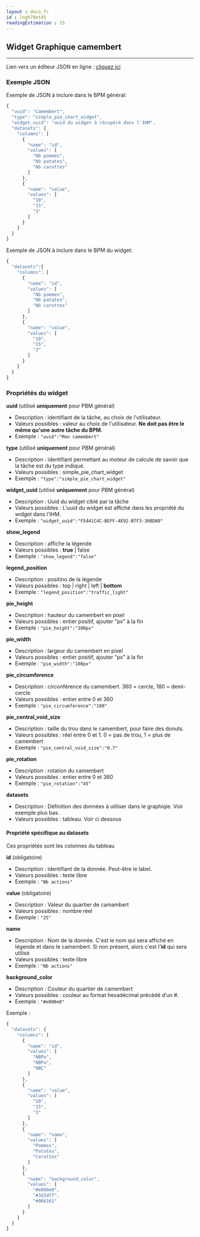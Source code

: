```yaml
---
layout : docs_fr
id : lngh78et45
readingEstimation : 15
---
```


## Widget Graphique camembert
------------------------

Lien vers un éditeur JSON en ligne : [cliquez ici](https://jsoneditoronline.org) 

### Exemple JSON

Exemple de JSON à inclure dans le BPM général:

```javascript
{
  "uuid": "Camembert",
  "type": "simple_pie_chart_widget",
  "widget_uuid": "uuid du widget à récupéré dans l'IHM",
  "datasets": {
    "columns": [
      {
        "name": "id",
        "values": [
          "Nb pommes",
          "Nb patates",
          "Nb carottes"
        ]
      },
      {
        "name": "value",
        "values": [
          "10",
          "15",
          "3"
        ]
      }
    ]
  }
}
```

Exemple de JSON à inclure dans le BPM du widget:
```javascript
{
  "datasets":{
    "columns": [
      {
        "name": "id",
        "values": [
          "Nb pommes",
          "Nb patates",
          "Nb carottes"
        ]
      },
      {
        "name": "value",
        "values": [
          "10",
          "15",
          "3"
        ]
      }
    ]
  } 
}
```

### Propriétés du widget

**uuid** (utilisé **uniquement** pour PBM général) 
* Description : identifiant de la tâche, au choix de l'utilisateur.
* Valeurs possibles : valeur au choix de l'utilisateur. **Ne doit pas être le même qu'une autre tâche du BPM.**
* Exemple : ```"uuid":"Mon camembert"```

**type** (utilisé **uniquement** pour PBM général) 
* Description : identifiant permettant au moteur de calcule de savoir que la tâche est du type indiqué.
* Valeurs possibles : simple_pie_chart_widget 
* Exemple : ```"type":"simple_pie_chart_widget"```

**widget_uuid** (utilisé **uniquement** pour PBM général) 
* Description : Uuid du widget ciblé par la tâche
* Valeurs possibles : L'uuid du widget est affiché dans les propriété du widget dans l'IHM. 
* Exemple : ```"widget_uuid":"F5441C4C-BEFF-4E92-B7F3-308DA0"```

**show_legend**
* Description : affiche la légende
* Valeurs possibles : **true** \| false
* Exemple : ```"show_legend":"false"```

**legend_position**
* Description : positino de la légende
* Valeurs possibles : top \| right \| left \| **bottom**
* Exemple : ```"legend_position":"traffic_light"```

**pie_height**
* Description : hauteur du camembert en pixel
* Valeurs possibles : entier positif, ajouter "px" à la fin
* Exemple : ```"pie_height":"100px"```

**pie_width**
* Description : largeur du camembert en pixel
* Valeurs possibles : entier positif, ajouter "px" à la fin
* Exemple : ```"pie_width":"100px"```

**pie_circumference**
* Description : circonférence du camembert. 360 = cercle, 180 = demi-cercle
* Valeurs possibles : entier entre 0 et 360
* Exemple : ```"pie_circumference":"180"```

**pie_central_void_size**
* Description : taille du trou dans le camembert, pour faire des donuts.
* Valeurs possibles : réel entre 0 et 1. 0 = pas de trou, 1 = plus de camembert
* Exemple : ```"pie_central_void_size":"0.7"```

**pie_rotation**
* Description : rotation du camembert
* Valeurs possibles : entier entre 0 et 360
* Exemple : ```"pie_rotation":"45"```

**datasets**
* Description : Définition des données à utiliser dans le graphiqie. Voir exemple plus bas.
* Valeurs possibles : tableau. Voir ci dessous

#### Propriété spécifique au datasets

Ces propriétés sont les colonnes du tableau

**id** (obligatoire)
* Description : identifiant de la donnée. Peut-être le label.
* Valeurs possibles : texte libre
* Exemple : ```"Nb actions"```

**value** (obligatoire)
* Description : Valeur du quartier de camambert
* Valeurs possibles : nombre réel
* Exemple : ```"25"```

**name**
* Description : Nom de la donnée. C'est le nom qui sera affiché en légende et dans le camembert. Si non présent, alors c'est l'**id** qui sera utilisé
* Valeurs possibles : texte libre
* Exemple : ```"Nb actions"```

**background_color**
* Description : Couleur du quartier de camembert
* Valeurs possibles : couleur au format hexadécimal précédé d’un #.
* Exemple : ```"#e000e0"```


Exemple :

```javascript
{
  "datasets": {
    "columns": [
      {
        "name": "id",
        "values": [
          "NBPo",
          "NBPa",
          "NBC"
        ]
      },
      {
        "name": "value",
        "values": [
          "10",
          "15",
          "3"
        ]
      },
      {
        "name": "name",
        "values": [
          "Pommes",
          "Patates",
          "Carottes"
        ]
      },
      {
        "name": "background_color",
        "values": [
          "#e000e0",
          "#3d3dff",
          "#006161"
        ]
      }
    ]
  }
}
```



